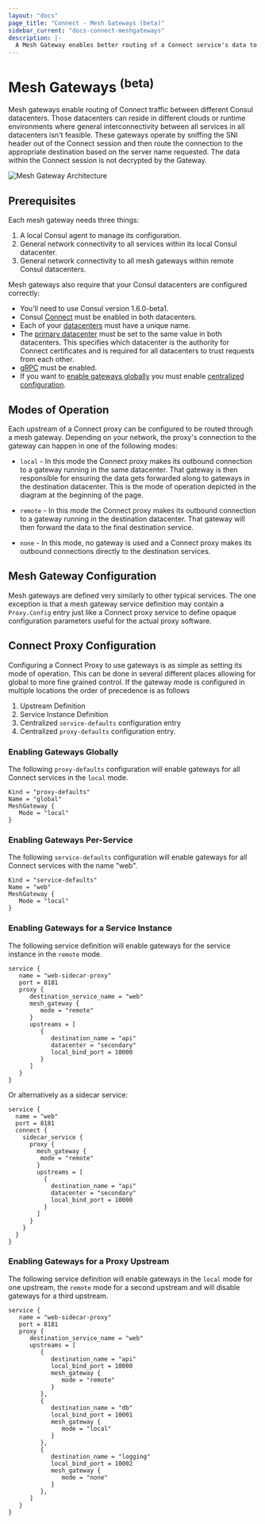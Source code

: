 ```yaml
---
layout: "docs"
page_title: "Connect - Mesh Gateways (beta)"
sidebar_current: "docs-connect-meshgateways"
description: |-
  A Mesh Gateway enables better routing of a Connect service's data to upstreams in other datacenters. This section details how to use Envoy and describes how you can plug in a gateway of your choice.
---
```


# Mesh Gateways <sup>(beta)</sup>

Mesh gateways enable routing of Connect traffic between different Consul datacenters. Those datacenters
can reside in different clouds or runtime environments where general interconnectivity between all services
in all datacenters isn't feasible. These gateways operate by sniffing the SNI header out of the Connect session
and then route the connection to the appropriate destination based on the server name requested. The data
within the Connect session is not decrypted by the Gateway.

![Mesh Gateway Architecture](/assets/images/mesh-gateways.png)

## Prerequisites

Each mesh gateway needs three things:

1. A local Consul agent to manage its configuration.
2. General network connectivity to all services within its local Consul datacenter.
3. General network connectivity to all mesh gateways within remote Consul datacenters.

Mesh gateways also require that your Consul datacenters are configured correctly:

- You'll need to use Consul version 1.6.0-beta1.
- Consul [Connect](/docs/agent/options.html#connect) must be enabled in both datacenters.
- Each of your [datacenters](/docs/agent/options.html#datacenter) must have a unique name. 
- The [primary datacenter](/docs/agent/options.html#primary_datacenter) must be set to the same value in both datacenters. This specifies which datacenter is the authority for Connect certificates and is required for all datacenters to trust requests from each other.
- [gRPC](/docs/agent/options.html#grpc_port) must be enabled. 
- If you want to [enable gateways globally](/docs/connect/mesh_gateway.html#enabling-gateways-globally) you must enable [centralized configuration](/docs/agent/options.html#enable_central_service_config). 

## Modes of Operation

Each upstream of a Connect proxy can be configured to be routed through a mesh gateway. Depending on
your network, the proxy's connection to the gateway can happen in one of the following modes:

* `local` - In this mode the Connect proxy makes its outbound connection to a gateway running in the
  same datacenter. That gateway is then responsible for ensuring the data gets forwarded along to
  gateways in the destination datacenter. This is the mode of operation depicted in the diagram at
  the beginning of the page.

* `remote` - In this mode the Connect proxy makes its outbound connection to a gateway running in the
  destination datacenter. That gateway will then forward the data to the final destination service.

* `none` - In this mode, no gateway is used and a Connect proxy makes its outbound connections directly
  to the destination services.

## Mesh Gateway Configuration

Mesh gateways are defined very similarly to other typical services. The one exception is that a mesh gateway
service definition may contain a `Proxy.Config` entry just like a Connect proxy service to define opaque
configuration parameters useful for the actual proxy software.

## Connect Proxy Configuration

Configuring a Connect Proxy to use gateways is as simple as setting its mode of operation. This can be done
in several different places allowing for global to more fine grained control. If the gateway mode is configured
in multiple locations the order of precedence is as follows

1. Upstream Definition
2. Service Instance Definition
3. Centralized `service-defaults` configuration entry
4. Centralized `proxy-defaults` configuration entry.

### Enabling Gateways Globally

The following `proxy-defaults` configuration will enable gateways for all Connect services in the `local` mode.

```hcl
Kind = "proxy-defaults"
Name = "global"
MeshGateway {
   Mode = "local"
}
```

### Enabling Gateways Per-Service

The following `service-defaults` configuration will enable gateways for all Connect services with the name "web".

```hcl
Kind = "service-defaults"
Name = "web"
MeshGateway {
   Mode = "local"
}
```

### Enabling Gateways for a Service Instance

The following service definition will enable gateways for the service instance in the `remote` mode.

```hcl
service {
   name = "web-sidecar-proxy"
   port = 8181
   proxy {
      destination_service_name = "web"
      mesh_gateway {
         mode = "remote"
      }
      upstreams = [
         {
            destination_name = "api"
            datacenter = "secondary"
            local_bind_port = 10000
         }
      ]
   }
}
```

Or alternatively as a sidecar service:

```hcl
service {
  name = "web"
  port = 8181
  connect {
    sidecar_service {
      proxy {
        mesh_gateway {
         mode = "remote"
        }
        upstreams = [
          {
            destination_name = "api"
            datacenter = "secondary"
            local_bind_port = 10000
          }
        ]
      }
    }
  }
}
```

### Enabling Gateways for a Proxy Upstream

The following service definition will enable gateways in the `local` mode for one upstream, the `remote` mode
for a second upstream and will disable gateways for a third upstream.

```hcl
service {
   name = "web-sidecar-proxy"
   port = 8181
   proxy {
      destination_service_name = "web"
      upstreams = [
         {
            destination_name = "api"
            local_bind_port = 10000
            mesh_gateway {
               mode = "remote"
            }
         },
         {
            destination_name = "db"
            local_bind_port = 10001
            mesh_gateway {
               mode = "local"
            }
         },
         {
            destination_name = "logging"
            local_bind_port = 10002
            mesh_gateway {
               mode = "none"
            }
         },
      ]
   }
}
```
